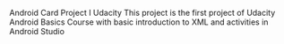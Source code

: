 
Android Card Project I Udacity
This project is the first project of Udacity Android Basics Course with basic introduction to XML and activities in Android Studio
